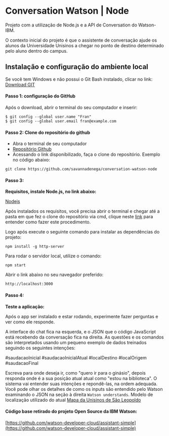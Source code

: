 # Conversation Watson | Node 

Projeto com a utilização de Node.js e a API de Conversation do Watson-IBM.

O contexto inicial do projeto é que o assistente de conversação ajude os alunos da Universidade Unisinos a chegar no ponto de destino determinado pelo aluno dentro do campus.


## Instalação e configuração do ambiente local

Se você tem Windows e não possui o Git Bash instalado, clicar no link:
[Download GIT](https://git-scm.com/download/win)

#### Passo 1: configuração do GitHub

Após o download, abrir o terminal do seu computador e inserir:

```
$ git config --global user.name "Fran"
$ git config --global user.email fran@example.com
```

#### Passo 2: Clone do repositório do github

- Abra o terminal de seu computador
- [Repositório Github](https://github.com/CamiCanali/workshop-juntos-na-ti)
- Acessando o link disponibilizado, faça o clone do repositório. Exemplo no código abaixo:

```
git clone https://github.com/savannadenega/conversation-watson-node
```

#### Passo 3:

**Requisitos, instale Node.js, no link abaixo:**

[Nodejs](https://nodejs.org/en/download/)

Após instalados os requisitos, você precisa abrir o terminal e chegar 
até a pasta em que fez o clone do repositório via cmd,
clique neste [link](https://medium.com/@adsonrocha/como-abrir-e-navegar-entre-pastas-com-o-prompt-de-comandos-do-windows-10-68750eae8f47) para entender como fazer este procedimento.

Logo após execute o seguinte comando para instalar as dependências do projeto:

```
npm install -g http-server
```

Para rodar o servidor local, utilize o comando:

```
npm start
```

Abrir o link abaixo no seu navegador preferido:

```
http://localhost:3000
```

#### Passo 4:

**Teste a aplicação:**

Após o app ser instalado e estar rodando, experimente fazer perguntas e ver como ele responde.

A interface do chat fica na esquerda, e o JSON que o código JavaScript está recebendo da conversação fica na direita.
As questões e os comandos são interpretados usando um pequeno exemplo de dados treinados seguindo os seguintes intenções:

#saudacaoInicial
#saudacaoInicialAtual
#localDestino
#localOrigem
#saudacaoFinal

Escreva para onde deseja ir, como "quero ir para o ginásio", depois responda onde é a sua posição atual atual como "estou na biblioteca".
O sistema vai entender suas intenções e repondê-las, na ordem adequada. Você pode olhar os detalhes de como os inputs são entendido pelo Watson examinando o JSON na seção à direita `Watson understands`.
Modelo de localização utilizado do atual [Mapa da Unisinos de São Leopoldo](http://www.unisinos.br/mapa/localiza-se-campus-sao-leopoldo.php)


#### Código base retirado do projeto Open Source da IBM Watson:

[https://github.com/watson-developer-cloud/assistant-simple](https://github.com/watson-developer-cloud/assistant-simple)




